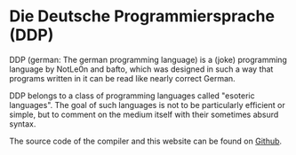 # Die Deutsche Programmiersprache (DDP)

DDP (german: The german programming language) is a (joke) programming language by NotLe0n and bafto, which was designed in such a way that programs written in it can be read like nearly correct German.

DDP belongs to a class of programming languages called "esoteric languages". The goal of such languages is not to be particularly efficient or simple, but to comment on the medium itself with their sometimes absurd syntax.

The source code of the compiler and this website can be found on [Github](https://github.com/DDP-Projekt).